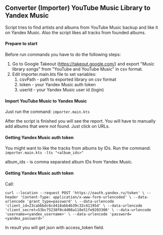 ## Converter (Importer) YouTube Music Library to Yandex Music
Script tries to find artists and albums from YouTube Music backup and like it on Yandex Music.
Also the script likes all tracks from founded albums.

#### Prepare to start
Before run commands you have to do the following steps:
1. Go to Google Takeout (https://takeout.google.com/)
   and export "Music library songs" from "YouTube and YouTube Music" in csv format.
2. Edit importer.main.kts file to set variables:
   1. csvPath - path to exported library on csv format
   2. token - your Yandex Music auth token
   3. userId - your Yandex Music user id (login)

#### Import YouTube Music to Yandex Music
Just run the command:
   `importer.main.kts`

After the script is finished you will see the report. You will have to manually add albums that were not found.
Just click on URLs.

#### Getting Yandex Music auth token
You might want to like the tracks from albums by IDs.
Run the command:
   `importer.main.kts -lts "<album_ids>"`

album_ids - is comma separated album IDs from Yandex Music.



#### Getting Yandex Music auth token
Call:

`curl --location --request POST 'https://oauth.yandex.ru/token' \
--header 'Content-Type: application/x-www-form-urlencoded' \
--data-urlencode 'grant_type=password' \
--data-urlencode 'client_id=23cabbbdc6cd418abb4b39c32c41195d' \
--data-urlencode 'client_secret=53bc75238f0c4d08a118e51fe9203300' \
--data-urlencode 'username=<yandex_username>' \
--data-urlencode 'password=<yandex_password>'`

In result you will get json with access_token field.
